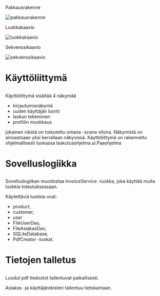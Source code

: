 Pakkausrakenne 

![pakkausrakenne](https://github.com/jokineno/otm-harjoitustyo/blob/master/dokumentaatio/kuvat/pakkausrakenne.png "Pakkausrakenne")


Luokkakaavio

![luokkakaavio](https://github.com/jokineno/otm-harjoitustyo/blob/master/dokumentaatio/kuvat/luokkakaavio.png "Luokkakaavio")


Sekvenssikaavio 

![sekvenssikaavio](https://github.com/jokineno/otm-harjoitustyo/blob/master/dokumentaatio/kuvat/laskutusohjelma%20sekvenssikaavio.png "Sekvenssikaavio")


# Käyttöliittymä <h2> 

Käyttöliittymä sisältää 4 näkymää
- kirjautumisnäkymä
- uuden käyttäjän luonti
- laskun tekeminen
- profiilin muokkaus 
 

jokainen näistä on toteutettu omana -scene oliona. Näkymistä on ainoastsaan yksi kerrallaan näkyvissä. Käyttöliittymä on rakennettu ohjelmallisesti luokassa laskutusohjelma.ui.Paaohjelma

# Sovelluslogiikka <h2>

Sovelluslogiikan muodostaa InvoiceService -luokka, joka käyttää muita luokkia toteutuksessaan. 

Käytettäviä luokkia ovat:
- product,
- customer,
- user
- FileUserDao,
- FileAsiakasDao,
- SQLiteDatabase,
- PdfCreator -luokat. 


# Tietojen talletus <h2>
Luodut pdf tiedostot tallentuvat paikallisesti.
 
Asiakas -ja käyttäjärekisteri tallentuu tietokantaan. 


